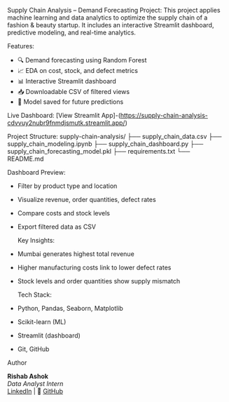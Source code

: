 Supply Chain Analysis – Demand Forecasting Project:
  This project applies machine learning and data analytics to optimize the supply chain of a fashion & beauty startup. It includes an interactive Streamlit dashboard, predictive modeling, and real-time analytics.

Features:
- 🔍 Demand forecasting using Random Forest
- 📈 EDA on cost, stock, and defect metrics
- 📊 Interactive Streamlit dashboard
- 📥 Downloadable CSV of filtered views
- 💾 Model saved for future predictions

Live Dashboard:
  [View Streamlit App]-(https://supply-chain-analysis-cdvvuy2nubr9fnmdjsmutk.streamlit.app/)

  Project Structure:
    supply-chain-analysis/
├── supply_chain_data.csv
├── supply_chain_modeling.ipynb
├── supply_chain_dashboard.py
├── supply_chain_forecasting_model.pkl
├── requirements.txt
└── README.md


  Dashboard Preview:
- Filter by product type and location
- Visualize revenue, order quantities, defect rates
- Compare costs and stock levels
- Export filtered data as CSV

  Key Insights:
- Mumbai generates highest total revenue
- Higher manufacturing costs link to lower defect rates
- Stock levels and order quantities show supply mismatch

  Tech Stack:
- Python, Pandas, Seaborn, Matplotlib
- Scikit-learn (ML)
- Streamlit (dashboard)
- Git, GitHub

 Author

**Rishab Ashok**  
_Data Analyst Intern_  
 [LinkedIn](https://www.linkedin.com/in/rishab-ashok-655932354/) | 🐙 [GitHub](https://github.com/rishabashok)


